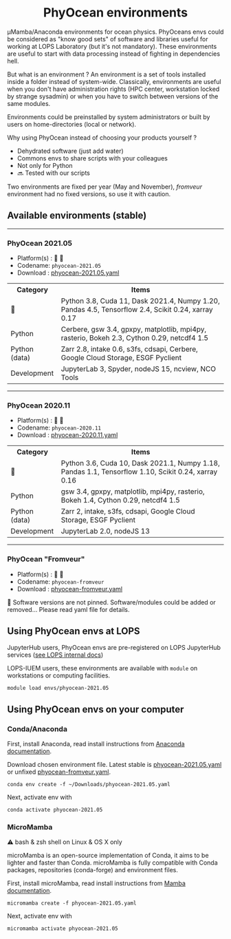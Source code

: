 <h1 align="center">PhyOcean environments</h1>

µMamba/Anaconda environments for ocean physics. PhyOceans envs could be considered as "know good sets" of software and libraries useful for working at LOPS Laboratory (but it's not mandatory). These environments are useful to start with data processing instead of fighting in dependencies hell.

But what is an environment ? An environment is a set of tools installed inside a folder instead of system-wide. Classically, environments are useful when you don't have administration rights (HPC center, workstation locked by strange sysadmin) or when you have to switch between versions of the same modules.

Environments could be preinstalled by system administrators or built by users on home-directories (local or network).

Why using PhyOcean instead of choosing your products yourself ?
 * Dehydrated software (just add water)
 * Commons envs to share scripts with your colleagues
 * Not only for Python
 * 🔜 Tested with our scripts

Two environments are fixed per year (May and November), *fromveur* environment had no fixed versions, so use it with caution.

## Available environments (stable)

--------
### PhyOcean 2021.05
* Platform(s) : 🐧 🍏
* Codename: `phyocean-2021.05`
* Download : [phyocean-2021.05.yaml](https://raw.githubusercontent.com/umr-lops/phyocean-envs/main/phyocean-2021.05.yaml)

<table>
<tr>
<th> Category </th>
<th> Items </th>
</tr>
</tr>
<td> 🚨 </td>
<td> Python 3.8, Cuda 11, Dask 2021.4, Numpy 1.20, Pandas 4.5, Tensorflow 2.4, Scikit 0.24, xarray 0.17 </td>
</tr>
</tr>
<td> Python </td>
<td> Cerbere, gsw 3.4, gpxpy, matplotlib, mpi4py, rasterio, Bokeh 2.3, Cython 0.29, netcdf4 1.5</td>
</tr>
</tr>
<td> Python (data) </td>
<td> Zarr 2.8, intake 0.6, s3fs, cdsapi, Cerbere, Google Cloud Storage, ESGF Pyclient</td>
</tr>
</tr>
<td> Development </td>
<td> JupyterLab 3, Spyder, nodeJS 15, ncview, NCO Tools </td>
</tr>
</table>

--------
### PhyOcean 2020.11
* Platform(s) : 🐧 🍏
* Codename: `phyocean-2020.11`
* Download : [phyocean-2020.11.yaml](https://raw.githubusercontent.com/umr-lops/phyocean-envs/main/phyocean-2021.10.yaml)

<table>
<tr>
<th> Category </th>
<th> Items </th>
</tr>
</tr>
<td> 🚨 </td>
<td> Python 3.6, Cuda 10, Dask 2021.1, Numpy 1.18, Pandas 1.1, Tensorflow 1.10, Scikit 0.24, xarray 0.16 </td>
</tr>
</tr>
<td> Python </td>
<td> gsw 3.4, gpxpy, matplotlib, mpi4py, rasterio, Bokeh 1.4, Cython 0.29, netcdf4 1.5</td>
</tr>
</tr>
<td> Python (data) </td>
<td> Zarr 2, intake, s3fs, cdsapi, Google Cloud Storage, ESGF Pyclient</td>
</tr>
</tr>
<td> Development </td>
<td> JupyterLab 2.0, nodeJS 13</td>
</tr>
</table>

---------

### PhyOcean "Fromveur"
* Platform(s) : 🐧 🍏
* Codename: `phyocean-fromveur`
* Download : [phyocean-fromveur.yaml](https://raw.githubusercontent.com/umr-lops/phyocean-envs/main/phyocean-fromveur.yaml)

🚨 Software versions are not pinned. Software/modules could be added or removed... Please read yaml file for details.

## Using PhyOcean envs at LOPS

JupyterHub users, PhyOcean envs are pre-registered on LOPS JupyterHub services ([see LOPS internal docs](https://collab.umr-lops.fr/fr/systeme/moyens-de-calcul/kiosque-jupyter-hub))

LOPS-IUEM users, these environments are available with `module` on workstations or computing facilities.
```
module load envs/phyocean-2021.05
```

## Using PhyOcean envs on your computer

### Conda/Anaconda

First, install Anaconda, read install instructions from [Anaconda documentation](https://docs.anaconda.com/anaconda/install/).

Download chosen environment file. Latest stable is [phyocean-2021.05.yaml](https://raw.githubusercontent.com/umr-lops/phyocean-envs/main/phyocean-2021.05.yaml) or unfixed [phyocean-fromveur.yaml](https://raw.githubusercontent.com/umr-lops/phyocean-envs/main/phyocean-fromveur.yaml).

```
conda env create -f ~/Downloads/phyocean-2021.05.yaml
```
Next, activate env with
```
conda activate phyocean-2021.05
```

### MicroMamba

⚠️ bash & zsh shell on Linux & OS X only

microMamba is an open-source implementation of Conda, it aims to be lighter and faster than Conda. microMamba is fully compatible with Conda packages, repositories (conda-forge) and environment files.

First, install microMamba, read install instructions from [Mamba documentation](https://mamba.readthedocs.io/en/latest/micromamba.html).

```
micromamba create -f phyocean-2021.05.yaml
```
Next, activate env with
```
micromamba activate phyocean-2021.05
```

